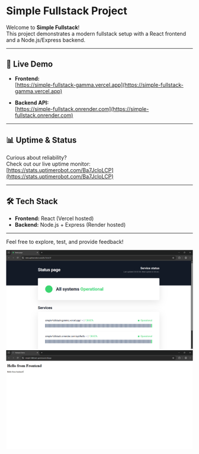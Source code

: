 # Simple Fullstack Project

Welcome to **Simple Fullstack**!  
This project demonstrates a modern fullstack setup with a React frontend and a Node.js/Express backend.

---

## 🚀 Live Demo

- **Frontend:**  
  [https://simple-fullstack-gamma.vercel.app](https://simple-fullstack-gamma.vercel.app)

- **Backend API:**  
  [https://simple-fullstack.onrender.com](https://simple-fullstack.onrender.com)

---

## 📊 Uptime & Status

Curious about reliability?  
Check out our live uptime monitor:  
[https://stats.uptimerobot.com/Ba7JcloLCP](https://stats.uptimerobot.com/Ba7JcloLCP)

---

## 🛠️ Tech Stack

- **Frontend:** React (Vercel hosted)
- **Backend:** Node.js + Express (Render hosted)

---

Feel free to explore, test, and provide feedback!

![Uptime Status](./assets/status.png)
![Frontend Demo](./assets/frontend.png)
